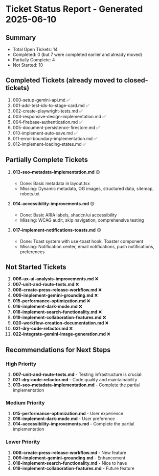 # Ticket Status Report - Generated 2025-06-10

## Summary
- Total Open Tickets: 14
- Completed: 0 (but 7 were completed earlier and already moved)
- Partially Complete: 4
- Not Started: 10

## Completed Tickets (already moved to closed-tickets)
1. 000-setup-gemini-api.md ✅
2. 001-add-test-ids-to-stage-card.md ✅
3. 002-create-playwright-tests.md ✅
4. 003-responsive-design-implementation.md ✅
5. 004-firebase-authentication.md ✅
6. 005-document-persistence-firestore.md ✅
7. 010-implement-auto-save.md ✅
8. 011-error-boundary-implementation.md ✅
9. 012-implement-loading-states.md ✅

## Partially Complete Tickets
1. **013-seo-metadata-implementation.md** 🟡
   - Done: Basic metadata in layout.tsx
   - Missing: Dynamic metadata, OG images, structured data, sitemap, robots.txt

2. **014-accessibility-improvements.md** 🟡
   - Done: Basic ARIA labels, shadcn/ui accessibility
   - Missing: WCAG audit, skip navigation, comprehensive testing

3. **017-implement-notifications-toasts.md** 🟡
   - Done: Toast system with use-toast hook, Toaster component
   - Missing: Notification center, email notifications, push notifications, preferences

## Not Started Tickets
1. **006-ux-ui-analysis-improvements.md** ❌
2. **007-unit-and-route-tests.md** ❌
3. **008-create-press-release-workflow.md** ❌
4. **009-implement-gemini-grounding.md** ❌
5. **015-performance-optimization.md** ❌
6. **016-implement-dark-mode.md** ❌
7. **018-implement-search-functionality.md** ❌
8. **019-implement-collaboration-features.md** ❌
9. **020-workflow-creation-documentation.md** ❌
10. **021-dry-code-refactor.md** ❌
11. **022-integrate-gemini-image-generation.md** ❌

## Recommendations for Next Steps

### High Priority
1. **007-unit-and-route-tests.md** - Testing infrastructure is crucial
2. **021-dry-code-refactor.md** - Code quality and maintainability
3. **013-seo-metadata-implementation.md** - Complete the partial implementation

### Medium Priority
1. **015-performance-optimization.md** - User experience
2. **016-implement-dark-mode.md** - User preference
3. **014-accessibility-improvements.md** - Complete the partial implementation

### Lower Priority
1. **008-create-press-release-workflow.md** - New feature
2. **009-implement-gemini-grounding.md** - Enhancement
3. **018-implement-search-functionality.md** - Nice to have
4. **019-implement-collaboration-features.md** - Future feature